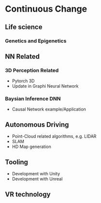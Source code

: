 # Continuous Change
## Life science
### Genetics and Epigenetics

## NN Related
### 3D Perception Related
* Pytorch 3D
* Update in Graphi Neural Network
### Baysian Inference DNN
* Causal Network example/Application

## Autonomous Driving
* Point-Cloud related algorithms, e.g. LIDAR
* SLAM
* HD Map generation

## Tooling
* Development with Unity
* Development with Unreal

## VR technology
